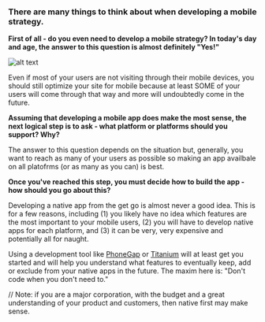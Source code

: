 ### There are many things to think about when developing a mobile strategy.

**First of all - do you even need to develop a mobile strategy? In today's day and age, the answer to this question is almost definitely "Yes!"**

![alt text](http://blog.markerly.com/wp-content/uploads/2013/04/memes5_03.png)

Even if most of your users are not visiting through their mobile devices, you should still optimize your site for mobile because at least SOME of your users will come through that way and more will undoubtedly come in the future.

**Assuming that developing a mobile app does make the most sense, the next logical step is to ask - what platform or platforms should you support? Why?**

The answer to this question depends on the situation but, generally, you want to reach as many of your users as possible so making an app availbale on all platofrms (or as many as you can) is best.

**Once you've reached this step, you must decide how to build the app - how should you go about this?**

Developing a native app from the get go is almost never a good idea. This is for a few reasons, including (1) you likely have no idea which features are the most important to your mobile users, (2) you will have to develop native apps for each platform, and (3) it can be very, very expensive and potentially all for naught.

Using a development tool like [PhoneGap](http://www.phonegap.com) or [Titanium](http://www.appcelerator.com/titanium/) will at least get you started and will help you understand what features to eventually keep, add or exclude from your native apps in the future. The maxim here is: "Don't code when you don't need to."

 // Note: if you are a major corporation, with the budget and a great understanding of your product and customers, then native first may make sense.


